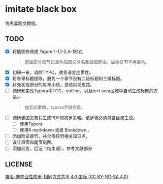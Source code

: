 # imitate black box

仿黑盒图文教程。

## TODO

- [x] 将插图修改成 Figure 1-1,1-2,A-1形式
  > 前面部分章节已重构插图文件名和插图题注。后续章节不再重构。
- [x] 初稿一审，消除TYPO，改善语言连贯性。
- [x] 将各章标题提取，避免一个章节没有二级标题和三级标题。
- [x] 补充实现部分的每章小结，总结实现思路。
- [ ] ~~调研和实现Typora中TOC，outline，以及text area区域中自动生成标题的方法。~~
  > 抛弃此策略，typora不够完善。
- [ ] 调研该图文教程生成PDF的初步策略。该步骤必须包含目录生成。
    - [ ] 使用Typora
    - [ ] 使用R markdown 或者 Bookdown 。
- [ ] 添加附录章节，补全零碎但相关知识点。
- [ ] 设计扉页和尾页彩图。
- [ ] 添加前言，后记（结束语），参考文献部分

## LICENSE

[署名-非商业性使用-相同方式共享 4.0 国际 (CC BY-NC-SA 4.0)](https://creativecommons.org/licenses/by-nc-sa/4.0/deed.zh)
